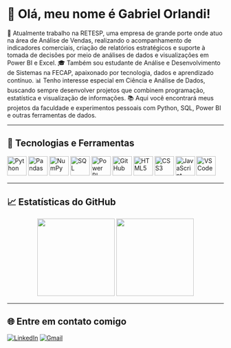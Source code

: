 # 👋 Olá, meu nome é Gabriel Orlandi!

💼 Atualmente trabalho na RETESP, uma empresa de grande porte onde atuo na área de Análise de Vendas, realizando o acompanhamento de indicadores comerciais, criação de relatórios estratégicos e suporte à tomada de decisões por meio de análises de dados e visualizações em Power BI e Excel.
🎓 Também sou estudante de Análise e Desenvolvimento de Sistemas na FECAP, apaixonado por tecnologia, dados e aprendizado contínuo.
📊 Tenho interesse especial em Ciência e Análise de Dados, buscando sempre desenvolver projetos que combinem programação, estatística e visualização de informações.
📚 Aqui você encontrará meus projetos da faculdade e experimentos pessoais com Python, SQL, Power BI e outras ferramentas de dados.

---

## 🚀 Tecnologias e Ferramentas

<p align="left">
  <img src="https://cdn.jsdelivr.net/gh/devicons/devicon/icons/python/python-original.svg" alt="Python" width="45" height="45"/>
  <img src="https://cdn.jsdelivr.net/gh/devicons/devicon/icons/pandas/pandas-original.svg" alt="Pandas" width="45" height="45"/>
  <img src="https://cdn.jsdelivr.net/gh/devicons/devicon/icons/numpy/numpy-original.svg" alt="NumPy" width="45" height="45"/>
  <img src="https://cdn.jsdelivr.net/gh/devicons/devicon/icons/mysql/mysql-original.svg" alt="SQL" width="45" height="45"/>
  <img src="https://upload.wikimedia.org/wikipedia/commons/c/cf/New_Power_BI_Logo.svg" alt="Power BI" width="45" height="45"/>
  <img src="https://cdn.jsdelivr.net/gh/devicons/devicon/icons/github/github-original.svg" alt="GitHub" width="45" height="45"/>
  <img src="https://cdn.jsdelivr.net/gh/devicons/devicon/icons/html5/html5-original.svg" alt="HTML5" width="45" height="45"/>
  <img src="https://cdn.jsdelivr.net/gh/devicons/devicon/icons/css3/css3-original.svg" alt="CSS3" width="45" height="45"/>
  <img src="https://cdn.jsdelivr.net/gh/devicons/devicon/icons/javascript/javascript-original.svg" alt="JavaScript" width="45" height="45"/>
  <img src="https://cdn.jsdelivr.net/gh/devicons/devicon/icons/vscode/vscode-original.svg" alt="VSCode" width="45" height="45"/>
</p>

---

## 📈 Estatísticas do GitHub

<p align="center">
  <img height="180em" src="https://github-readme-stats.vercel.app/api?username=Gabriel-Orlandi-Portes&show_icons=true&theme=radical&include_all_commits=true&count_private=true"/>
  <img height="180em" src="https://github-readme-stats.vercel.app/api/top-langs/?username=Gabriel-Orlandi-Portes&layout=compact&langs_count=7&theme=radical"/>
</p>


---

## 🌐 Entre em contato comigo

[![LinkedIn](https://img.shields.io/badge/LinkedIn-0A66C2?style=for-the-badge\&logo=linkedin\&logoColor=white)](https://www.linkedin.com/in/gabriel-orlandi-portes)
[![Gmail](https://img.shields.io/badge/Gmail-EA4335?style=for-the-badge\&logo=gmail\&logoColor=white)](mailto:gabrilorlandi@gmail.com)



